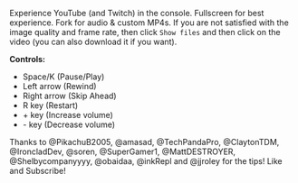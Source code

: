Experience YouTube (and Twitch) in the console. Fullscreen for best experience. Fork for audio & custom MP4s. If you are not satisfied with the image quality and frame rate, then click `Show files` and then click on the video (you can also download it if you want).  

**Controls:** 

* Space/K (Pause/Play)
* Left arrow (Rewind)
* Right arrow (Skip Ahead)
* R key (Restart)
* \+ key (Increase volume)
* \- key (Decrease volume)

Thanks to @PikachuB2005, @amasad, @TechPandaPro, @ClaytonTDM, @IroncladDev, @soren, @SuperGamer1, @MattDESTROYER, @Shelbycompanyyyy, @obaidaa, @inkRepl and @jjroley for the tips!  Like and Subscribe!